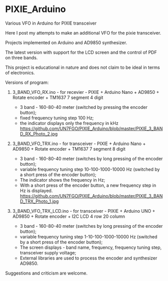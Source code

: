 # PIXIE_Arduino
Various VFO in Arduino for PIXIE transceiver

Here I post my attempts to make an additional VFO for the pixie transceiver.

Projects implemented on Arduino and AD9850 synthesizer.

The latest version with support for the LCD screen and the control of PDF on three bands.

This project is educational in nature and does not claim to be ideal in terms of electronics.

Versions of program:

1. 3_BAND_VFO_RX.ino - for recevier - PIXIE + Arduino Nano + AD9850 + Rotate encoder + TM1637 7 segment 4 digit
	- 3 band - 160-80-40 meter (switched by pressing the encoder button);
	- fixed frequency tuning step 100 Hz;
	- the indicator displays only the frequency in kHz
	https://github.com/UN7FGO/PIXIE_Arduino/blob/master/PIXIE_3_BAND_RX_Photo_2.jpg

2. 3_BAND_VFO_TRX.ino - for transceiver - PIXIE + Arduino Nano + AD9850 + Rotate encoder + TM1637 7 segment 8 digit
	- 3 band - 160-80-40 meter (switches by long pressing of the encoder button);
	- variable frequency tuning step 10-100-1000-10000 Hz (switched by a short press of the encoder button);
	- The indicator shows the frequency in Hz;
	- With a short press of the encoder button, a new frequency step in Hz is displayed.
	https://github.com/UN7FGO/PIXIE_Arduino/blob/master/PIXIE_3_BAND_TRX_Photo_1.jpg

3. 3_BAND_VFO_TRX_LCD.ino - for transceiver - PIXIE + Arduino UNO + AD9850 +  Rotate encoder + I2C LCD 4 row 20 column
	- 3 band - 160-80-40 meter (switches by long pressing of the encoder button);
	- variable frequency tuning step 1-10-100-1000-10000 Hz (switched by a short press of the encoder button);
	- The screen displays - band name, frequency, frequency tuning step, transceiver supply voltage;
	- External libraries are used to process the encoder and synthesizer AD9850.


Suggestions and criticism are welcome.
